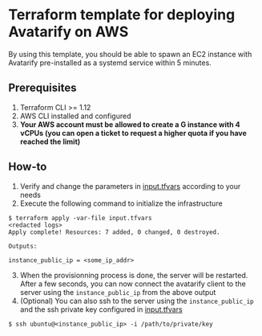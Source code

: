 # Terraform template for deploying Avatarify on AWS

By using this template, you should be able to spawn an EC2 instance with Avatarify pre-installed as a systemd service within 5 minutes.

## Prerequisites

1. Terraform CLI >= 1.12
2. AWS CLI installed and configured
3. **Your AWS account must be allowed to create a G instance with 4 vCPUs (you can open a ticket to request a higher quota if you have reached the limit)**

## How-to

1. Verify and change the parameters in [input.tfvars](input.tfvars) according to your needs
2. Execute the following command to initialize the infrastructure

```
$ terraform apply -var-file input.tfvars
<redacted logs>
Apply complete! Resources: 7 added, 0 changed, 0 destroyed.

Outputs:

instance_public_ip = <some_ip_addr>
```

3. When the provisionning process is done, the server will be restarted. After a few seconds, you can now connect the avatarify client to the server using the `instance_public_ip` from the above output
4. (Optional) You can also ssh to the server using the `instance_public_ip` and the ssh private key configured in [input.tfvars](input.tfvars)

```
$ ssh ubuntu@<instance_public_ip> -i /path/to/private/key
```
